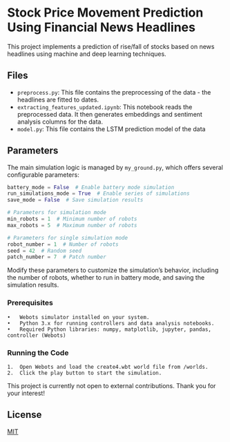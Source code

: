 # Stock Price Movement Prediction Using Financial News Headlines

This project implements a prediction of rise/fall of stocks based on news headlines using machine and deep learning techniques.

## Files

- `preprocess.py`: This file contains the preprocessing of the data - the headlines are fitted to dates.
- `extracting_features_updated.ipynb`: This notebook reads the preprocessed data. It then generates embeddings and sentiment analysis columns for the data.
- `model.py`: This file contains the LSTM prediction model of the data

## Parameters
The main simulation logic is managed by `my_ground.py`, which offers several configurable parameters:

```python
battery_mode = False  # Enable battery mode simulation
run_simulations_mode = True  # Enable series of simulations
save_mode = False  # Save simulation results

# Parameters for simulation mode
min_robots = 1  # Minimum number of robots
max_robots = 5  # Maximum number of robots

# Parameters for single simulation mode
robot_number = 1  # Number of robots
seed = 42  # Random seed
patch_number = 7  # Patch number
```

Modify these parameters to customize the simulation’s behavior, including the number of robots, whether to run in battery mode, and saving the simulation results.

### Prerequisites

	•	Webots simulator installed on your system.
	•	Python 3.x for running controllers and data analysis notebooks.
	•	Required Python libraries: numpy, matplotlib, jupyter, pandas, controller (Webots)

### Running the Code

	1.	Open Webots and load the create4.wbt world file from /worlds.
	2.	Click the play button to start the simulation.

This project is currently not open to external contributions. Thank you for your interest!

## License

[MIT](https://choosealicense.com/licenses/mit/)
